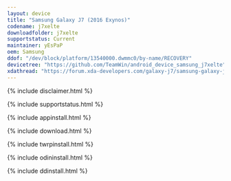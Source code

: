 ```yaml
---
layout: device
title: "Samsung Galaxy J7 (2016 Exynos)"
codename: j7xelte
downloadfolder: j7xelte
supportstatus: Current
maintainer: yEsPaP
oem: Samsung
ddof: "/dev/block/platform/13540000.dwmmc0/by-name/RECOVERY"
devicetree: "https://github.com/TeamWin/android_device_samsung_j7xelte"
xdathread: "https://forum.xda-developers.com/galaxy-j7/samsung-galaxy-j7-2016-exynos-7870-guides-development-and-mods/recovery-official-twrp-j7xelte-galaxy-t3974561"
---
```


{% include disclaimer.html %}

{% include supportstatus.html %}

{% include appinstall.html %}

{% include download.html %}

{% include twrpinstall.html %}

{% include odininstall.html %}

{% include ddinstall.html %}
